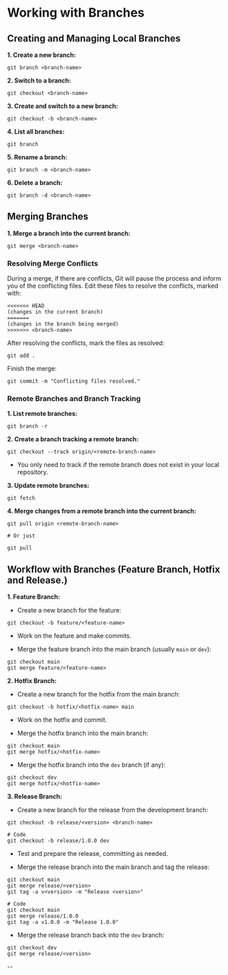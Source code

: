 # Working with Branches
## Creating and Managing Local Branches
**1. Create a new branch:**
```shell
git branch <branch-name>
```

**2. Switch to a branch:**
```shell
git checkout <branch-name>
```

**3. Create and switch to a new branch:**
```shell
git checkout -b <branch-name>
```

**4. List all branches:**
```shell
git branch
```

**5. Rename a branch:**
```shell
git branch -m <branch-name>
```

**6. Delete a branch:**
```shell
git branch -d <branch-name>
```

## Merging Branches
**1. Merge a branch into the current branch:**
```shell
git merge <branch-name>
```

### Resolving Merge Conflicts
During a merge, if there are conflicts, Git will pause the process and inform you of the conflicting files. Edit these files to resolve the conflicts, marked with:
```git
<<<<<<< HEAD
(changes in the current branch)
=======
(changes in the branch being merged)
>>>>>>> <branch-name>
```

After resolving the conflicts, mark the files as resolved:
```shell
git add .
```

Finish the merge:
```shell
git commit -m "Conflicting files resolved."
```

### Remote Branches and Branch Tracking
**1. List remote branches:**
```shell
git branch -r
```

**2. Create a branch tracking a remote branch:**
```shell
git checkout --track origin/<remote-branch-name>
```
- You only need to track if the remote branch does not exist in your local repository.

**3. Update remote branches:**
```shell
git fetch
```

**4. Merge changes from a remote branch into the current branch:**
```shell
git pull origin <remote-branch-name>

# Or just

git pull
```

## Workflow with Branches (Feature Branch, Hotfix and Release.)
**1. Feature Branch:**
- Create a new branch for the feature:
```shell
git checkout -b feature/<feature-name>
```

- Work on the feature and make commits.

- Merge the feature branch into the main branch (usually `main` or `dev`):
```shell
git checkout main
git merge feature/<feature-name>
```

**2. Hotfix Branch:**
- Create a new branch for the hotfix from the main branch:
```shell
git checkout -b hotfix/<hotfix-name> main
```

- Work on the hotfix and commit.

- Merge the hotfix branch into the main branch:
```shell
git checkout main
git merge hotfix/<hotfix-name>
```

- Merge the hotfix branch into the `dev` branch (if any):
```shell
git checkout dev
git merge hotfix/<hotfix-name>
```

**3. Release Branch:**
- Create a new branch for the release from the development branch:
```shell
git checkout -b release/<version> <branch-name>

# Code
git checkout -b release/1.0.0 dev
```

- Test and prepare the release, committing as needed.

- Merge the release branch into the main branch and tag the release:
```shell
git checkout main
git merge release/<version>
git tag -a v<version> -m "Release <version>"

# Code
git checkout main
git merge release/1.0.0
git tag -a v1.0.0 -m "Release 1.0.0"
```

- Merge the release branch back into the `dev` branch:
```shell
git checkout dev
git merge release/<version>
```
--